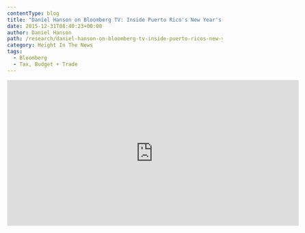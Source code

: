 ```yaml
---
contentType: blog
title: "Daniel Hanson on Bloomberg TV: Inside Puerto Rico's New Year's Eve Debt Bill"
date: 2015-12-31T08:40:23+00:00
author: Daniel Hanson
path: /research/daniel-hanson-on-bloomberg-tv-inside-puerto-ricos-new-years-eve-debt-bill/
category: Height In The News
tags:
  - Bloomberg
  - Tax, Budget + Trade
---
```

<iframe src="http://www.bloomberg.com/api/embed/iframe?id=mzY8lvuaRkeSiVeKMUO5HQ" width="682" height="341" frameborder="0"></iframe>
